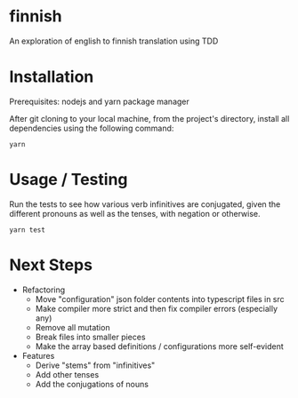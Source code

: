 finnish
=======

An exploration of english to finnish translation using TDD

# Installation

Prerequisites: nodejs and yarn package manager

After git cloning to your local machine, from the project's directory, install all dependencies
using the following command:

    yarn

# Usage / Testing

Run the tests to see how various verb infinitives are conjugated, given
the different pronouns as well as the tenses, with negation or otherwise.

    yarn test

# Next Steps 

- Refactoring
    - Move "configuration" json folder contents into typescript files in src
    - Make compiler more strict and then fix compiler errors (especially any)
    - Remove all mutation
    - Break files into smaller pieces
    - Make the array based definitions / configurations more self-evident
- Features
    - Derive "stems" from "infinitives"
    - Add other tenses
    - Add the conjugations of nouns